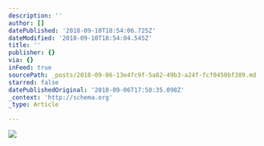 ```yaml
---
description: ''
author: []
datePublished: '2018-09-10T18:54:06.725Z'
dateModified: '2018-09-10T18:54:04.545Z'
title: ''
publisher: {}
via: {}
inFeed: true
sourcePath: _posts/2018-09-06-13e4fc9f-5a82-49b3-a24f-fcf0450bf389.md
starred: false
datePublishedOriginal: '2018-09-06T17:58:35.098Z'
_context: 'http://schema.org'
_type: Article

---
```

![](https://the-grid-user-content.s3-us-west-2.amazonaws.com/c05fc643-74cd-4357-9a0c-90f01a3dbe8b.jpg)